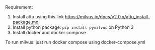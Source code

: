 Requirement:
1. Install attu using this link https://milvus.io/docs/v2.0.x/attu_install-package.md
2. Install python package: `pip install pymilvus` on Python 3
3. Install docker and docker compose

To run milvus:
just run docker compose using docker-compose.yml